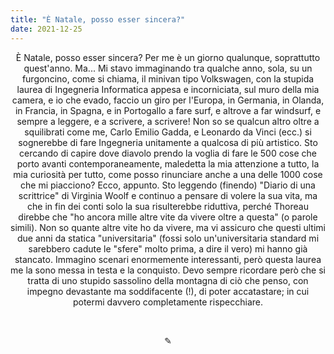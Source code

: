 ```yaml
---
title: "È Natale, posso esser sincera?"
date: 2021-12-25
---
```

<div align="center">
È Natale, posso esser sincera? Per me è un giorno qualunque, soprattutto quest'anno. Ma... Mi stavo immaginando tra qualche anno, sola, su un furgoncino, come si chiama, il minivan tipo Volkswagen, con la stupida laurea di Ingegneria Informatica appesa e incorniciata, sul muro della mia camera, e io che evado, faccio un giro per l'Europa, in Germania, in Olanda, in Francia, in Spagna, e in Portogallo a fare surf, e altrove a far windsurf, e sempre a leggere, e a scrivere, a scrivere! Non so se qualcun altro oltre a squilibrati come me, Carlo Emilio Gadda, e Leonardo da Vinci (ecc.) si sognerebbe di fare Ingegneria unitamente a qualcosa di più artistico. Sto cercando di capire dove diavolo prendo la voglia di fare le 500 cose che porto avanti contemporaneamente, maledetta la mia attenzione a tutto, la mia curiosità per tutto, come posso rinunciare anche a una delle 1000 cose che mi piacciono? Ecco, appunto. Sto leggendo (finendo) "Diario di una scrittrice" di Virginia Woolf e continuo a pensare di volere la sua vita, ma che in fin dei conti solo la sua risulterebbe riduttiva, perché Thoreau direbbe che "ho ancora mille altre vite da vivere oltre a questa" (o parole simili). Non so quante altre vite ho da vivere, ma vi assicuro che questi ultimi due anni da statica "universitaria" (fossi solo un'universitaria standard mi sarebbero cadute le "sfere" molto prima, a dire il vero) mi hanno già stancato. Immagino scenari enormemente interessanti, però questa laurea me la sono messa in testa e la conquisto. Devo sempre ricordare però che si tratta di uno stupido sassolino della montagna di ciò che penso, con impegno devastante ma soddifacente (!), di poter accatastare; in cui potermi davvero completamente rispecchiare.
</div>

&nbsp;

<div align="center">
  ✎
</div>
